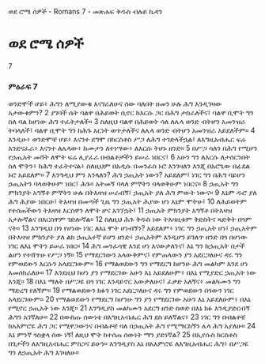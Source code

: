 ﻿
ወደ ሮሜ ሰዎች - Romans 7 - መጽሐፍ ቅዱስ ብሉይ ኪዳን
# ወደ ሮሜ ሰዎች
7
### ምዕራፍ 7
 ወንድሞች ሆይ፥ ሕግን ለሚያውቁ እናገራለሁና ሰው ባለበት ዘመን ሁሉ ሕግ እንዲገዛው አታውቁምን?
2  ያገባች ሴት ባልዋ በሕይወት ሲኖር ከእርሱ ጋር በሕግ ታስራለችና፤ ባልዋ ቢሞት ግን ስለ ባል ከሆነው ሕግ ተፈትታለች።
3  ስለዚህ ባልዋ በሕይወት ሳለ ለሌላ ወንድ ብትሆን አመንዝራ ትባላለች፤ ባልዋ ቢሞት ግን ከሕጉ አርነት ወጥታለችና ለሌላ ወንድ ብትሆን አመንዝራ አይደለችም።
4  እንዲሁ፥ ወንድሞቼ ሆይ፥ እናንተ ደግሞ በክርስቶስ ሥጋ ለሕግ ተገድላችኋል፤ ለእግዚአብሔር ፍሬ እንድናፈራ፥ እናንተ ለሌላው፥ ከሙታን ለተነሣው፥ ለእርሱ ትሆኑ ዘንድ።
5  በሥጋ ሳለን በሕግ የሚሆን የኃጢአት መሻት ለሞት ፍሬ ሊያፈራ በብልቶቻችን ይሠራ ነበርና፤
6  አሁን ግን ለእርሱ ለታሰርንበት ስለ ሞትን፥ ከሕግ ተፈትተናል፥ ስለዚህም በአዲሱ በመንፈስ ኑሮ እንገዛለን እንጂ በአሮጌው በፊደል ኑሮ አይደለም።
7  እንግዲህ ምን እንላለን? ሕግ ኃጢአት ነውን? አይደለም፤ ነገር ግን በሕግ ባይሆን ኃጢአትን ባላወቅሁም ነበር፤ ሕጉ። አትመኝ ባላለ ምኞትን ባላወቅሁም ነበርና።
8  ኃጢአት ግን ምክንያት አግኝቶ ምኞትን ሁሉ በትእዛዝ ሠራብኝ፤ ኃጢአት ያለ ሕግ ምውት ነውና።
9  እኔም ዱሮ ያለ ሕግ ሕያው ነበርሁ፤ ትእዛዝ በመጣች ጊዜ ግን ኃጢአት ሕያው ሆነ እኔም ሞትሁ፤
10  ለሕይወትም የተሰጠችውን ትእዛዝ እርስዋን ለሞት ሆና አገኘኋት፤
11  ኃጢአት ምክንያት አግኝቶ በትእዛዝ አታሎኛልና በእርስዋም ገድሎኛል።
12  ስለዚህ ሕጉ ቅዱስ ነው ትእዛዚቱም ቅድስትና ጻድቅት በጎም ናት።
13  እንግዲህ በጎ የሆነው ነገር ለእኔ ሞት ሆነብኝን? አይደለም፥ ነገር ግን ኃጢአት ሆነ፤ ኃጢአትም በትእዛዝ ምክንያት ያለ ልክ ኃጢአተኛ ይሆን ዘንድ፥ ኃጢአትም እንዲሆን ይገለጥ ዘንድ በጎ በሆነው ነገር ለእኔ ሞትን ይሠራ ነበር።
14  ሕግ መንፈሳዊ እንደ ሆነ እናውቃለንና፤ እኔ ግን ከኃጢአት በታች ልሆን የተሸጥሁ የሥጋ ነኝ።
15  የማደርገውን አላውቅምና፤ የምጠላውን ያን አደርጋለሁና ዳሩ ግን የምወደውን እርሱን አላደርገውም።
16  የማልወደውን ግን የማደርግ ከሆንሁ ሕግ መልካም እንደ ሆነ እመሰክራለሁ።
17  እንደዚህ ከሆነ ያን የማደርገው አሁን እኔ አይደለሁም፥ በእኔ የሚያድር ኃጢአት ነው እንጂ።
18  በእኔ ማለት በሥጋዬ በጎ ነገር እንዳይኖር አውቃለሁና፤ ፈቃድ አለኝና፥ መልካሙን ግን ማድረግ የለኝም።
19  የማልወደውን ክፉን ነገር አደርጋለሁና ዳሩ ግን የምወደውን በጎውን ነገር አላደርገውም።
20  የማልወደውን የማደርግ ከሆንሁ ግን ያን የማደርገው አሁን እኔ አይደለሁም፥ በእኔ የሚኖር ኃጢአት ነው እንጂ።
21  እንግዲያስ መልካሙን አደርግ ዘንድ ስወድ በእኔ ክፉ እንዲያድርብኝ ሕግን አገኛለሁ።
22  በውስጡ ሰውነቴ በእግዚአብሔር ሕግ ደስ ይለኛልና፥
23  ነገር ግን በብልቶቼ ከአእምሮዬ ሕግ ጋር የሚዋጋውንና በብልቶቼ ባለ በኃጢአት ሕግ የሚማርከኝን ሌላ ሕግ አያለሁ።
24  እኔ ምንኛ ጎስቋላ ሰው ነኝ! ለዚህ ሞት ከተሰጠ ሰውነት ማን ያድነኛል?
25  በኢየሱስ ክርስቶስ በጌታችን ለእግዚአብሔር ምስጋና ይሁን። እንግዲያስ እኔ በአእምሮዬ ለእግዚአብሔር ሕግ፥ በሥጋዬ ግን ለኃጢአት ሕግ እገዛለሁ። 
